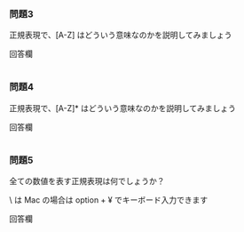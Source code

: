 ### 問題3
正規表現で、[A-Z] はどういう意味なのかを説明してみましょう

回答欄
```

```

### 問題4
正規表現で、[A-Z]* はどういう意味なのかを説明してみましょう

回答欄
```

```

### 問題5
全ての数値を表す正規表現は何でしょうか？

\ は Mac の場合は option + ¥ でキーボード入力できます

回答欄
```

```